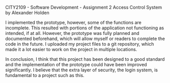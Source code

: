 CITY2109 - Software Development - Assignment 2
Access Control System by Alexander Holden

I implemented the prototype, however, some of the functions are incomplete. 
This resulted with portions of the application not functioning as intended, if at all. 
However, the prototype was fully planned and documented beforehand, which will allow myself or readers to complete the code in the future. 
I uploaded my project files to a git repository, which made it a lot easier to work on the project in multiple locations. 

In conclusion, I think that this project has been designed to a good standard and the implementation of the prototype could have been improved significantly. 
I believe that the extra layer of security, the login system, is fundamental to a project such as this.
